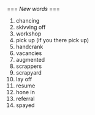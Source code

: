 === *New words* ===

1. chancing
2. skivving off
3. workshop
4. pick up (if you there pick up)
5. handcrank
6. vacancies
7. augmented
8. scrappers
9. scrapyard
10.  lay off
11. resume
12. hone in
13. referral
14. spayed
